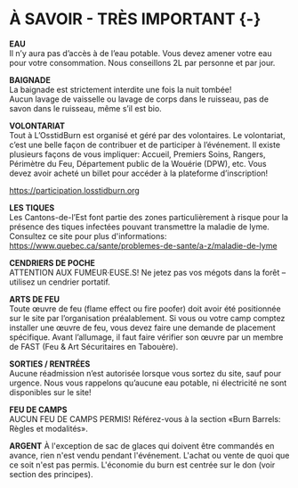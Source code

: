 # À SAVOIR - TRÈS IMPORTANT {-}

**EAU**\
Il n’y aura pas d’accès à de l’eau potable. Vous devez amener votre eau pour votre consommation. Nous conseillons 2L par personne et par jour.  

**BAIGNADE**  \
La baignade est strictement interdite une fois la nuit tombée!  
Aucun lavage de vaisselle ou lavage de corps dans le ruisseau, pas de savon dans le ruisseau, même s’il est bio. 


**VOLONTARIAT** \
Tout à L’OsstidBurn est organisé et géré par des volontaires. Le volontariat, c’est une belle façon de contribuer et de participer à l’événement. Il existe plusieurs façons de vous impliquer: Accueil, Premiers Soins, Rangers, Périmètre du Feu, Département public de la Wouérie (DPW), etc. 
Vous devez avoir acheté un billet pour accéder à la plateforme d’inscription!

https://participation.losstidburn.org


**LES TIQUES** \
Les Cantons-de-l’Est font partie des zones particulièrement à risque pour la présence des tiques infectées pouvant transmettre la maladie de lyme. Consultez ce site pour plus d'informations: https://www.quebec.ca/sante/problemes-de-sante/a-z/maladie-de-lyme 


**CENDRIERS DE POCHE** \
ATTENTION AUX FUMEUR·EUSE.S! Ne jetez pas vos mégots dans la forêt – utilisez un cendrier portatif. 


**ARTS DE FEU** \
Toute œuvre de feu (flame effect ou fire poofer) doit avoir été positionnée sur le site par l’organisation préalablement.  Si vous ou votre camp comptez installer une œuvre de feu, vous devez faire une demande de placement spécifique. Avant l’allumage, il faut faire vérifier son œuvre par un membre de FAST (Feu & Art  Sécuritaires en Tabouère). 


**SORTIES / RENTRÉES** \
Aucune réadmission n’est autorisée lorsque vous sortez du site, sauf pour urgence. Nous vous rappelons qu’aucune eau potable, ni électricité ne sont disponibles sur le site! 


**FEU DE CAMPS** \
AUCUN FEU DE CAMPS PERMIS! Référez-vous à la  section «Burn Barrels: Règles et modalités». 

**ARGENT** 
À l'exception de sac de glaces qui doivent être commandés en avance, rien n'est vendu pendant l'événement. L'achat ou vente de quoi que ce soit n'est pas permis. L'économie du burn est centrée sur le don (voir section des principes).
